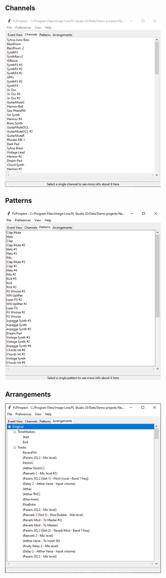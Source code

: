 ## Channels

![Channels](img/channels.png)

## Patterns

![Patterns](img/patterns.png)

## Arrangements

![Arrangements](img/arrangements.png)
